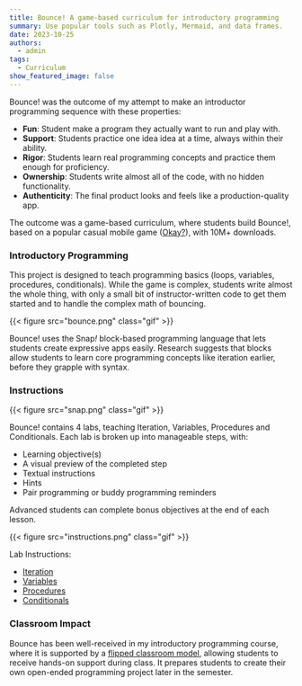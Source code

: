 ```yaml
---
title: Bounce! A game-based curriculum for introductory programming
summary: Use popular tools such as Plotly, Mermaid, and data frames.
date: 2023-10-25
authors:
  - admin
tags:
  - Curriculum
show_featured_image: false
---
```


Bounce! was the outcome of my attempt to make an introductor programming sequence with these properties:
* **Fun**: Student make a program they actually want to run and play with.
* **Support**: Students practice one idea idea at a time, always within their ability.
* **Rigor**: Students learn real programming concepts and practice them enough for proficiency.
* **Ownership**: Students write almost all of the code, with no hidden functionality.
* **Authenticity**: The final product looks and feels like a production-quality app.

The outcome was a game-based curriculum, where students build Bounce!, based on a popular casual mobile game ([Okay?](https://play.google.com/store/apps/details?id=de.stollenmayer.philipp.Pop_1_1_Android)), with 10M+ downloads.

### Introductory Programming

This project is designed to teach programming basics (loops, variables, procedures, conditionals). While the game is complex, students write almost the whole thing, with only a small bit of instructor-written code to get them started and to handle the complex math of bouncing.

{{< figure src="bounce.png" class="gif" >}}

Bounce! uses the Snap<em>!</em> block-based programming language that lets students create expressive apps easily. Research suggests that blocks allow students to learn core programming concepts like iteration earlier, before they grapple with syntax.

### Instructions

{{< figure src="snap.png" class="gif" >}}

Bounce! contains 4 labs, teaching Iteration, Variables, Procedures and Conditionals. Each lab is broken up into manageable steps, with:
* Learning objective(s)
* A visual preview of the completed step
* Textual instructions
* Hints
* Pair programming or buddy programming reminders

Advanced students can complete bonus objectives at the end of each lesson.

{{< figure src="instructions.png" class="gif" >}}

Lab Instructions:
* [Iteration](https://docs.google.com/document/d/1S_S4yy1xOqk5Uhm55gPnk5tzxt4kvyxEsb69_XmcfR8/edit#heading=h.r2a7klvsi56m)
* [Variables](https://docs.google.com/document/d/1QaGBK32MyMpUeGdl_X6oD-sm2u6daDYOVM5zIrK9Juk/edit#heading=h.r2a7klvsi56m)
* [Procedures](https://docs.google.com/document/d/1RhD7wPOAvWRYtSr_qrvf9blxHYt1qEyZ2bI4ZOymrNY/edit#heading=h.r2a7klvsi56m)
* [Conditionals](https://docs.google.com/document/d/14cU1eLkVY_cK9ZcSKJBIyYZNW-ZCvyrLVIoNUiIT45E/edit#heading=h.r2a7klvsi56m)

### Classroom Impact

Bounce has been well-received in my introductory programming course, where it is supported by a [flipped classroom model](../snap-videos/), allowing students to receive hands-on support during class.  It prepares students to create their own open-ended programming project later in the semester.
